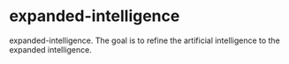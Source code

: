 # expanded-intelligence
expanded-intelligence.
The goal is to refine the artificial intelligence to the expanded intelligence.
